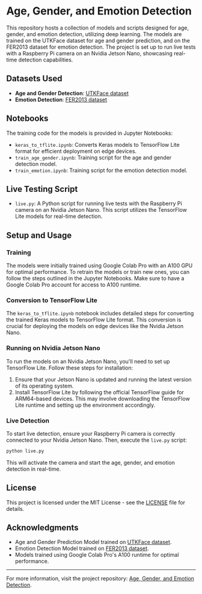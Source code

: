 
# Age, Gender, and Emotion Detection

This repository hosts a collection of models and scripts designed for age, gender, and emotion detection, utilizing deep learning. The models are trained on the UTKFace dataset for age and gender prediction, and on the FER2013 dataset for emotion detection. The project is set up to run live tests with a Raspberry Pi camera on an Nvidia Jetson Nano, showcasing real-time detection capabilities.

## Datasets Used

- **Age and Gender Detection**: [UTKFace dataset](https://www.kaggle.com/code/eward96/age-and-gender-prediction-on-utkface)
- **Emotion Detection**: [FER2013 dataset](https://www.kaggle.com/datasets/msambare/fer2013)

## Notebooks

The training code for the models is provided in Jupyter Notebooks:

- `keras_to_tflite.ipynb`: Converts Keras models to TensorFlow Lite format for efficient deployment on edge devices.
- `train_age_gender.ipynb`: Training script for the age and gender detection model.
- `train_emotion.ipynb`: Training script for the emotion detection model.

## Live Testing Script

- `live.py`: A Python script for running live tests with the Raspberry Pi camera on an Nvidia Jetson Nano. This script utilizes the TensorFlow Lite models for real-time detection.

## Setup and Usage

### Training

The models were initially trained using Google Colab Pro with an A100 GPU for optimal performance. To retrain the models or train new ones, you can follow the steps outlined in the Jupyter Notebooks. Make sure to have a Google Colab Pro account for access to A100 runtime.

### Conversion to TensorFlow Lite

The `keras_to_tflite.ipynb` notebook includes detailed steps for converting the trained Keras models to TensorFlow Lite format. This conversion is crucial for deploying the models on edge devices like the Nvidia Jetson Nano.

### Running on Nvidia Jetson Nano

To run the models on an Nvidia Jetson Nano, you'll need to set up TensorFlow Lite. Follow these steps for installation:

1. Ensure that your Jetson Nano is updated and running the latest version of its operating system.
2. Install TensorFlow Lite by following the official TensorFlow guide for ARM64-based devices. This may involve downloading the TensorFlow Lite runtime and setting up the environment accordingly.

### Live Detection

To start live detection, ensure your Raspberry Pi camera is correctly connected to your Nvidia Jetson Nano. Then, execute the `live.py` script:

```bash
python live.py
```

This will activate the camera and start the age, gender, and emotion detection in real-time.

## License

This project is licensed under the MIT License - see the [LICENSE](LICENSE) file for details.

## Acknowledgments

- Age and Gender Prediction Model trained on [UTKFace dataset](https://www.kaggle.com/code/eward96/age-and-gender-prediction-on-utkface).
- Emotion Detection Model trained on [FER2013 dataset](https://www.kaggle.com/datasets/msambare/fer2013).
- Models trained using Google Colab Pro's A100 runtime for optimal performance.

---

For more information, visit the project repository: [Age, Gender, and Emotion Detection](https://github.com/ersaayan/age-gender-detection/tree/main).
